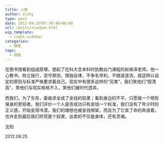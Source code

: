 ```yaml
---
title: 小感
author: olzhy
type: post
date: 2012-09-25T07:58:48+00:00
url: /posts/xiaogan.html
wip_template:
  - right-sidebar
categories:
  - 随笔
tags:
  - 随笔
---
```


在图书馆看到组成原理，想起了在科大念本科时执教此门课程的赵继泽老师。他一心教书，特立独行，坚守原则，慎独自律，不争名夺利，不随波逐流，就这样以自定的原则与标准严格要求着自己。现实中有很多这样的“另类”，我们笑他们“假清高”，笑他们与现实格格不入，笑他们被时代遗弃。

而我们，为了生存，委曲求全成了金钱的奴隶；看到身边的不平，只愿做一个明哲保身的旁观者。我们评价一个人是否成功只有金钱一个标准，我们没有了年少时的正义感，开始变得冷漠，我们的理想也被金钱绑架，而且为了它卖了命的奔波着，也许走到最后我们终究是个奴隶，出卖的不仅是身体，还有灵魂。

沈阳

2012.09.25
